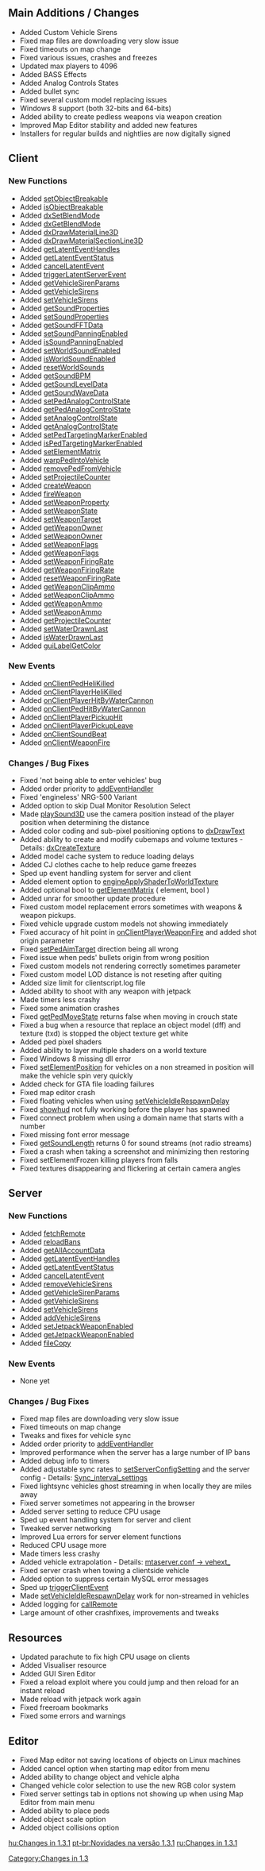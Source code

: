 Main Additions / Changes
------------------------

-   Added Custom Vehicle Sirens
-   Fixed map files are downloading very slow issue
-   Fixed timeouts on map change
-   Fixed various issues, crashes and freezes
-   Updated max players to 4096
-   Added BASS Effects
-   Added Analog Controls States
-   Added bullet sync
-   Fixed several custom model replacing issues
-   Windows 8 support (both 32-bits and 64-bits)
-   Added ability to create pedless weapons via weapon creation
-   Improved Map Editor stability and added new features
-   Installers for regular builds and nightlies are now digitally signed

Client
------

### New Functions

-   Added [setObjectBreakable](/docs/setobjectbreakable.md "wikilink")
-   Added [isObjectBreakable](/docs/isobjectbreakable.md "wikilink")
-   Added [dxSetBlendMode](/docs/dxsetblendmode.md "wikilink")
-   Added [dxGetBlendMode](/docs/dxgetblendmode.md "wikilink")
-   Added [dxDrawMaterialLine3D](/docs/dxdrawmaterialline3d.md "wikilink")
-   Added [dxDrawMaterialSectionLine3D](/docs/dxdrawmaterialsectionline3d.md "wikilink")
-   Added [getLatentEventHandles](/docs/getlatenteventhandles.md "wikilink")
-   Added [getLatentEventStatus](/docs/getlatenteventstatus.md "wikilink")
-   Added [cancelLatentEvent](/docs/cancellatentevent.md "wikilink")
-   Added [triggerLatentServerEvent](/docs/triggerlatentserverevent.md "wikilink")
-   Added [getVehicleSirenParams](/docs/getvehiclesirenparams.md "wikilink")
-   Added [getVehicleSirens](/docs/getvehiclesirens.md "wikilink")
-   Added [setVehicleSirens](/docs/setvehiclesirens.md "wikilink")
-   Added [getSoundProperties](/docs/getsoundproperties.md "wikilink")
-   Added [setSoundProperties](/docs/setsoundproperties.md "wikilink")
-   Added [getSoundFFTData](/docs/getsoundfftdata.md "wikilink")
-   Added [setSoundPanningEnabled](/docs/setsoundpanningenabled.md "wikilink")
-   Added [isSoundPanningEnabled](/docs/issoundpanningenabled.md "wikilink")
-   Added [setWorldSoundEnabled](/docs/setworldsoundenabled.md "wikilink")
-   Added [isWorldSoundEnabled](/docs/isworldsoundenabled.md "wikilink")
-   Added [resetWorldSounds](/docs/resetworldsounds.md "wikilink")
-   Added [getSoundBPM](/docs/getsoundbpm.md "wikilink")
-   Added [getSoundLevelData](/docs/getsoundleveldata.md "wikilink")
-   Added [getSoundWaveData](/docs/getsoundwavedata.md "wikilink")
-   Added [setPedAnalogControlState](/docs/setpedanalogcontrolstate.md "wikilink")
-   Added [getPedAnalogControlState](/docs/getpedanalogcontrolstate.md "wikilink")
-   Added [setAnalogControlState](/docs/setanalogcontrolstate.md "wikilink")
-   Added [getAnalogControlState](/docs/getanalogcontrolstate.md "wikilink")
-   Added [setPedTargetingMarkerEnabled](/docs/setpedtargetingmarkerenabled.md "wikilink")
-   Added [isPedTargetingMarkerEnabled](/docs/ispedtargetingmarkerenabled.md "wikilink")
-   Added [setElementMatrix](/docs/setelementmatrix.md "wikilink")
-   Added [warpPedIntoVehicle](/docs/warppedintovehicle.md "wikilink")
-   Added [removePedFromVehicle](/docs/removepedfromvehicle.md "wikilink")
-   Added [setProjectileCounter](/docs/setprojectilecounter.md "wikilink")
-   Added [createWeapon](/docs/createweapon.md "wikilink")
-   Added [fireWeapon](/docs/fireweapon.md "wikilink")
-   Added [setWeaponProperty](/docs/setweaponproperty.md "wikilink")
-   Added [setWeaponState](/docs/setweaponstate.md "wikilink")
-   Added [setWeaponTarget](/docs/setweapontarget.md "wikilink")
-   Added [getWeaponOwner](/docs/getweaponowner.md "wikilink")
-   Added [setWeaponOwner](/docs/setweaponowner.md "wikilink")
-   Added [setWeaponFlags](/docs/setweaponflags.md "wikilink")
-   Added [getWeaponFlags](/docs/getweaponflags.md "wikilink")
-   Added [setWeaponFiringRate](/docs/setweaponfiringrate.md "wikilink")
-   Added [getWeaponFiringRate](/docs/getweaponfiringrate.md "wikilink")
-   Added [resetWeaponFiringRate](/docs/resetweaponfiringrate.md "wikilink")
-   Added [getWeaponClipAmmo](/docs/getweaponclipammo.md "wikilink")
-   Added [setWeaponClipAmmo](/docs/setweaponclipammo.md "wikilink")
-   Added [getWeaponAmmo](/docs/getweaponammo.md "wikilink")
-   Added [setWeaponAmmo](/docs/setweaponammo.md "wikilink")
-   Added [getProjectileCounter](/docs/getprojectilecounter.md "wikilink")
-   Added [setWaterDrawnLast](/docs/setwaterdrawnlast.md "wikilink")
-   Added [isWaterDrawnLast](/docs/iswaterdrawnlast.md "wikilink")
-   Added [guiLabelGetColor](/docs/guilabelgetcolor.md "wikilink")

### New Events

-   Added [onClientPedHeliKilled](/docs/onclientpedhelikilled.md "wikilink")
-   Added [onClientPlayerHeliKilled](/docs/onclientplayerhelikilled.md "wikilink")
-   Added [onClientPlayerHitByWaterCannon](/docs/onclientplayerhitbywatercannon.md "wikilink")
-   Added [onClientPedHitByWaterCannon](/docs/onclientpedhitbywatercannon.md "wikilink")
-   Added [onClientPlayerPickupHit](/docs/onclientplayerpickuphit.md "wikilink")
-   Added [onClientPlayerPickupLeave](/docs/onclientplayerpickupleave.md "wikilink")
-   Added [onClientSoundBeat](/docs/onclientsoundbeat.md "wikilink")
-   Added [onClientWeaponFire](/docs/onclientweaponfire.md "wikilink")

### Changes / Bug Fixes

-   Fixed 'not being able to enter vehicles' bug
-   Added order priority to [addEventHandler](/docs/addeventhandler.md "wikilink")
-   Fixed 'engineless' NRG-500 Variant
-   Added option to skip Dual Monitor Resolution Select
-   Made [playSound3D](/docs/playsound3d.md "wikilink") use the camera position instead of the player position when determining the distance
-   Added color coding and sub-pixel positioning options to [dxDrawText](/docs/dxdrawtext.md "wikilink")
-   Added ability to create and modify cubemaps and volume textures - Details: [dxCreateTexture](/docs/dxcreatetexture.md "wikilink")
-   Added model cache system to reduce loading delays
-   Added CJ clothes cache to help reduce game freezes
-   Sped up event handling system for server and client
-   Added element option to [engineApplyShaderToWorldTexture](/docs/engineapplyshadertoworldtexture.md "wikilink")
-   Added optional bool to [getElementMatrix](/docs/getelementmatrix.md "wikilink") ( element, bool )
-   Added unrar for smoother update procedure
-   Fixed custom model replacement errors sometimes with weapons & weapon pickups.
-   Fixed vehicle upgrade custom models not showing immediately
-   Fixed accuracy of hit point in [onClientPlayerWeaponFire](/docs/onclientplayerweaponfire.md "wikilink") and added shot origin parameter
-   Fixed [setPedAimTarget](/docs/setpedaimtarget.md "wikilink") direction being all wrong
-   Fixed issue when peds' bullets origin from wrong position
-   Fixed custom models not rendering correctly sometimes parameter
-   Fixed custom model LOD distance is not reseting after quiting
-   Added size limit for clientscript.log file
-   Added ability to shoot with any weapon with jetpack
-   Made timers less crashy
-   Fixed some animation crashes
-   Fixed [getPedMoveState](/docs/getpedmovestate.md "wikilink") returns false when moving in crouch state
-   Fixed a bug when a resource that replace an object model (dff) and texture (txd) is stopped the object texture get white
-   Added ped pixel shaders
-   Added ability to layer multiple shaders on a world texture
-   Fixed Windows 8 missing dll error
-   Fixed [setElementPosition](/docs/setelementposition.md "wikilink") for vehicles on a non streamed in position will make the vehicle spin very quickly
-   Added check for GTA file loading failures
-   Fixed map editor crash
-   Fixed floating vehicles when using [setVehicleIdleRespawnDelay](/docs/setvehicleidlerespawndelay.md "wikilink")
-   Fixed [showhud](/docs/client_commands#showhud.md "wikilink") not fully working before the player has spawned
-   Fixed connect problem when using a domain name that starts with a number
-   Fixed missing font error message
-   Fixed [getSoundLength](/docs/getsoundlength.md "wikilink") returns 0 for sound streams (not radio streams)
-   Fixed a crash when taking a screenshot and minimizing then restoring
-   Fixed setElementFrozen killing players from falls
-   Fixed textures disappearing and flickering at certain camera angles

Server
------

### New Functions

-   Added [fetchRemote](/docs/fetchremote.md "wikilink")
-   Added [reloadBans](/docs/reloadbans.md "wikilink")
-   Added [getAllAccountData](/docs/getallaccountdata.md "wikilink")
-   Added [getLatentEventHandles](/docs/getlatenteventhandles.md "wikilink")
-   Added [getLatentEventStatus](/docs/getlatenteventstatus.md "wikilink")
-   Added [cancelLatentEvent](/docs/cancellatentevent.md "wikilink")
-   Added [removeVehicleSirens](/docs/removevehiclesirens.md "wikilink")
-   Added [getVehicleSirenParams](/docs/getvehiclesirenparams.md "wikilink")
-   Added [getVehicleSirens](/docs/getvehiclesirens.md "wikilink")
-   Added [setVehicleSirens](/docs/setvehiclesirens.md "wikilink")
-   Added [addVehicleSirens](/docs/addvehiclesirens.md "wikilink")
-   Added [setJetpackWeaponEnabled](/docs/setjetpackweaponenabled.md "wikilink")
-   Added [getJetpackWeaponEnabled](/docs/getjetpackweaponenabled.md "wikilink")
-   Added [fileCopy](/docs/filecopy.md "wikilink")

### New Events

-   None yet

### Changes / Bug Fixes

-   Fixed map files are downloading very slow issue
-   Fixed timeouts on map change
-   Tweaks and fixes for vehicle sync
-   Added order priority to [addEventHandler](/docs/addeventhandler.md "wikilink")
-   Improved performance when the server has a large number of IP bans
-   Added debug info to timers
-   Added adjustable sync rates to [setServerConfigSetting](/docs/setserverconfigsetting.md "wikilink") and the server config - Details: [Sync\_interval\_settings](/docs/sync_interval_settings.md "wikilink")
-   Fixed lightsync vehicles ghost streaming in when locally they are miles away
-   Fixed server sometimes not appearing in the browser
-   Added server setting to reduce CPU usage
-   Sped up event handling system for server and client
-   Tweaked server networking
-   Improved Lua errors for server element functions
-   Reduced CPU usage more
-   Made timers less crashy
-   Added vehicle extrapolation - Details: [mtaserver.conf -&gt; vehext\_](/docs/mtaserver.conf#vehext_percent.md "wikilink")
-   Fixed server crash when towing a clientside vehicle
-   Added option to suppress certain MySQL error messages
-   Sped up [triggerClientEvent](/docs/triggerclientevent.md "wikilink")
-   Made [setVehicleIdleRespawnDelay](/docs/setvehicleidlerespawndelay.md "wikilink") work for non-streamed in vehicles
-   Added logging for [callRemote](/docs/callremote.md "wikilink")
-   Large amount of other crashfixes, improvements and tweaks

Resources
---------

-   Updated parachute to fix high CPU usage on clients
-   Added Visualiser resource
-   Added GUI Siren Editor
-   Fixed a reload exploit where you could jump and then reload for an instant reload
-   Made reload with jetpack work again
-   Fixed freeroam bookmarks
-   Fixed some errors and warnings

Editor
------

-   Fixed Map editor not saving locations of objects on Linux machines
-   Added cancel option when starting map editor from menu
-   Added ability to change object and vehicle alpha
-   Changed vehicle color selection to use the new RGB color system
-   Fixed server settings tab in options not showing up when using Map Editor from main menu
-   Added ability to place peds
-   Added object scale option
-   Added object collisions option

[hu:Changes in 1.3.1](/docs/hu-changes_in_1.3.1.md "wikilink") [pt-br:Novidades na versão 1.3.1](/docs/pt-br-novidades_na_versão_1.3.1.md "wikilink") [ru:Changes in 1.3.1](/docs/ru-changes_in_1.3.1.md "wikilink")

[Category:Changes in 1.3](/docs/category-changes_in_1.3.md "wikilink")
